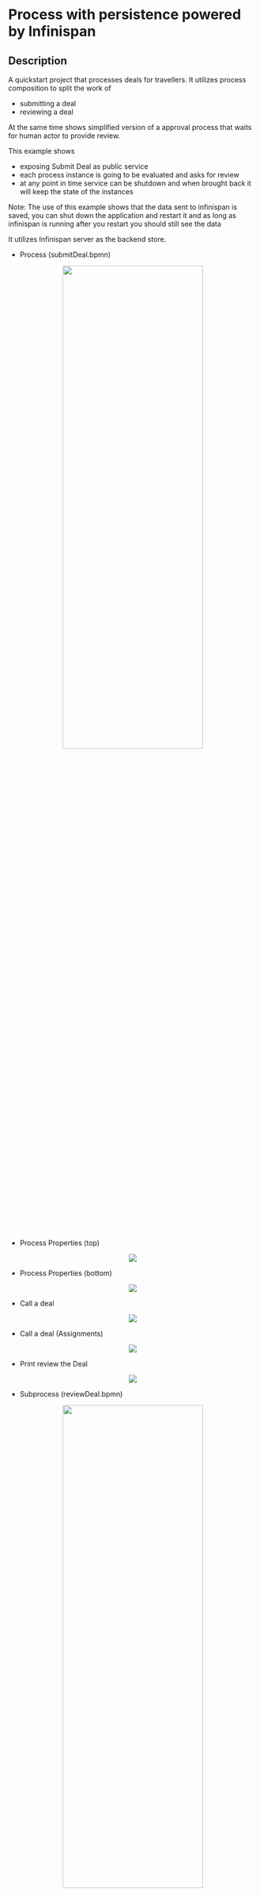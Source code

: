 # Process with persistence powered by Infinispan

## Description

A quickstart project that processes deals for travellers. It utilizes process composition to split the work of

* submitting a deal
* reviewing a deal

At the same time shows simplified version of a approval process that waits for human actor to provide review.

This example shows

* exposing Submit Deal as public service
* each process instance is going to be evaluated and asks for review
* at any point in time service can be shutdown and when brought back it will keep the state of the instances

Note: The use of this example shows that the data sent to infinispan is saved, you can shut down the application and restart it
and as long as infinispan is running after you restart you should still see the data

It utilizes Infinispan server as the backend store.

* Process (submitDeal.bpmn)
<p align="center"><img width=75% height=50% src="docs/images/process.png"></p>

* Process Properties (top)
<p align="center"><img src="docs/images/processProperties.png"></p>

* Process Properties (bottom)
<p align="center"><img src="docs/images/processProperties2.png"></p>

* Call a deal
<p align="center"><img src="docs/images/callADeal.png"></p>

* Call a deal (Assignments)
<p align="center"><img src="docs/images/callADeal2.png"></p>

* Print review the Deal
<p align="center"><img src="docs/images/printReviewTheDeal.png"></p>

* Subprocess (reviewDeal.bpmn)
<p align="center"><img width=75% height=50% src="docs/images/subprocess.png"></p>

* Deal Review (top)
<p align="center"><img src="docs/images/dealReview.png"></p>

* Deal Review (bottom)
<p align="center"><img src="docs/images/dealReview3.png"></p>

* Review deal user task	(top)
<p align="center"><img src="docs/images/reviewDealUserTask.png"></p>

* Review deal user task	(botom)
<p align="center"><img src="docs/images/reviewDealUserTask2.png"></p>

* Review deal user task	(Assignments)
<p align="center"><img src="docs/images/reviewDealUserTask3.png"></p>

## Infrastructure requirements

This quickstart requires an Inifinispan server to be available and by default expects it to be on default port and localhost.

You can install Inifinispan server by downloading it from [official website](https://infinispan.org/download/) version to be used is at least 10.0.0.Final

* Infinispan installed and running
<p align="center"><img src="docs/images/infinispanInstalledAndRunning.png"></p>

## Build and run

### Prerequisites

You will need:
  - Java 11+ installed
  - Environment variable JAVA_HOME set accordingly
  - Maven 3.6.2+ installed

When using native image compilation, you will also need:
  - GraalVM 19.3+ installed
  - Environment variable GRAALVM_HOME set accordingly
  - GraalVM native image needs as well native-image extension: https://www.graalvm.org/docs/reference-manual/native-image/
  - Note that GraalVM native image compilation typically requires other packages (glibc-devel, zlib-devel and gcc) to be installed too, please refer to GraalVM installation documentation for more details.

### Compile and Run in Local Dev Mode

```sh
mvn clean compile quarkus:dev
```

NOTE: With dev mode of Quarkus you can take advantage of hot reload for business assets like processes, rules, decision tables and java code. No need to redeploy or restart your running application.

### Package and Run in JVM mode

```sh
mvn clean package
java -jar target/process-infinispan-persistence-quarkus-runner.jar
```

or on windows

```sh
mvn clean package
java -jar target\process-infinispan-persistence-quarkus-runner.jar
```

### Package and Run using Local Native Image
Note that this requires GRAALVM_HOME to point to a valid GraalVM installation

```sh
mvn clean package -Pnative
```

To run the generated native executable, generated in `target/`, execute

```
./target/process-infinispan-persistence-quarkus-runner
```

### OpenAPI (Swagger) documentation
[Specification at swagger.io](https://swagger.io/docs/specification/about/)

You can take a look at the [OpenAPI definition](http://localhost:8080/openapi?format=json) - automatically generated and included in this service - to determine all available operations exposed by this service. For easy readability you can visualize the OpenAPI definition file using a UI tool like for example available [Swagger UI](https://editor.swagger.io).

In addition, various clients to interact with this service can be easily generated using this OpenAPI definition.

When running in either Quarkus Development or Native mode, we also leverage the [Quarkus OpenAPI extension](https://quarkus.io/guides/openapi-swaggerui#use-swagger-ui-for-development) that exposes [Swagger UI](http://localhost:8080/swagger-ui/) that you can use to look at available REST endpoints and send test requests.

### Submit a deal

To make use of this application it is as simple as putting a sending request to `http://localhost:8080/deals`  with following content

```json
{
"name" : "my fancy deal",
"traveller" : {
  "firstName" : "John",
  "lastName" : "Doe",
  "email" : "jon.doe@example.com",
  "nationality" : "American",
  "address" : {
  	"street" : "main street",
  	"city" : "Boston",
  	"zipCode" : "10005",
  	"country" : "US" }
  }
}

```

Complete curl command can be found below:

```
curl -X POST -H 'Content-Type:application/json' -H 'Accept:application/json' -d '{"name" : "my fancy deal", "traveller" : { "firstName" : "John", "lastName" : "Doe", "email" : "jon.doe@example.com", "nationality" : "American","address" : { "street" : "main street", "city" : "Boston", "zipCode" : "10005", "country" : "US" }}}' http://localhost:8080/deals
```

this will then trigger the review user task that you can work.

### Get review task for given deal

First you can display all active reviews of deals

```
curl -H 'Content-Type:application/json' -H 'Accept:application/json' http://localhost:8080/dealreviews
```

based on the response you can select one of the reviews to see more details

```
curl -H 'Content-Type:application/json' -H 'Accept:application/json' http://localhost:8080/dealreviews/{uuid}/tasks?user=john
```

where uuid is the id of the deal review you want to work with.

Next you can get the details assigned to review user task by

```
curl -H 'Content-Type:application/json' -H 'Accept:application/json' http://localhost:8080/dealreviews/{uuid}/review/{tuuid}?user=john
```

where uuid is the id of the deal review and tuuid is the id of the user task you want to get


### Complete review task for given deal

Last but not least you can complete review user task by

```
curl -X POST -H 'Content-Type:application/json' -H 'Accept:application/json' -d '{"review" : "very good work"}' http://localhost:8080/dealreviews/{uuid}/review/{tuuid}?user=john
```

where uuid is the id of the deal review and tuuid is the id of the user task you want to get

* Review Log should look similar to

```
Review of the deal very good work for traveller Doe
```
